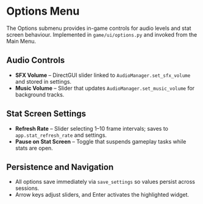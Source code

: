 # Options Menu

The Options submenu provides in-game controls for audio levels and stat screen behaviour.
Implemented in `game/ui/options.py` and invoked from the Main Menu.

## Audio Controls
- **SFX Volume** – DirectGUI slider linked to `AudioManager.set_sfx_volume` and stored in settings.
- **Music Volume** – Slider that updates `AudioManager.set_music_volume` for background tracks.

## Stat Screen Settings
- **Refresh Rate** – Slider selecting 1–10 frame intervals; saves to `app.stat_refresh_rate` and settings.
- **Pause on Stat Screen** – Toggle that suspends gameplay tasks while stats are open.

## Persistence and Navigation
- All options save immediately via `save_settings` so values persist across sessions.
- Arrow keys adjust sliders, and Enter activates the highlighted widget.
